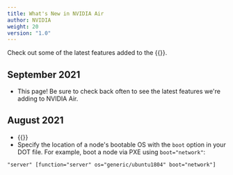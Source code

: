```yaml
---
title: What's New in NVIDIA Air
author: NVIDIA
weight: 20
version: "1.0"
---
```


Check out some of the latest features added to the {{<exlink url="https://air.nvidia.com" text="NVIDIA Air Infrastructure Simulation Platform">}}.

## September 2021
- This page! Be sure to check back often to see the latest features we're adding to NVIDIA Air.

## August 2021
<!-- Air:WhatsNew -->
- {{<exlink url="https://air.nvidia.com/migrate" text="NVUE migration tool">}}
- Specify the location of a node's bootable OS with the `boot` option in your DOT file. For example, boot a node via PXE using `boot="network"`:

```
"server" [function="server" os="generic/ubuntu1804" boot="network"]
```
<!-- Air:WhatsNew -->
